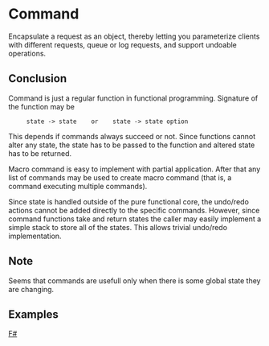 # Command

Encapsulate a request as an object, thereby letting you parameterize clients with different requests, queue or log requests, and support undoable operations.


## Conclusion

Command is just a regular function in functional programming. Signature of the function may be
~~~~   
     state -> state    or    state -> state option
~~~~ 
This depends if commands always succeed or not. Since functions cannot alter any state, the state has to be passed to the function and altered state has to be returned.

Macro command is easy to implement with partial application. After that any list of commands may be used to create macro command (that is, a command executing multiple commands).

Since state is handled outside of the pure functional core, the undo/redo actions cannot be added directly to the specific commands. However, since command functions take and return states the caller may easily implement a simple stack to store all of the states. This allows trivial undo/redo implementation.


## Note

Seems that commands are usefull only when there is some global state they are changing.


## Examples

[F#](command.fsx)
